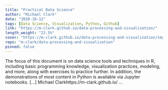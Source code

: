 ```yaml
---
title: "Practical Data Science"
author: "Michael Clark"
date: "2020-10-12"
tags: [Data Science, Visualization, Python, Github]
link: "https://m-clark.github.io/data-processing-and-visualization/"
length_weight: "22.5%"
cover: "https://m-clark.github.io/data-processing-and-visualization/img/nineteeneightyR.png"
repo: "m-clark/data-processing-and-visualization"
pinned: false
---
```


The focus of this document is on data science tools and techniques in R, including basic programming knowledge, visualization practices, modeling, and more, along with exercises to practice further. In addition, the demonstrations of most content in Python is available via Jupyter notebooks. [...] Michael Clarkhttps://m-clark.github.io/  ...

